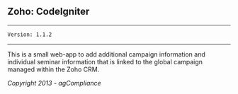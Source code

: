 ## Zoho: CodeIgniter

---
`Version: 1.1.2`
___

This is a small web-app to add additional campaign information and individual seminar information that is linked to the global campaign managed within the Zoho CRM.

*Copyright 2013 - agCompliance*